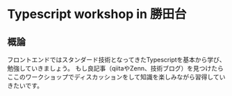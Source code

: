 # Typescript workshop in 勝田台

## 概論
フロントエンドではスタンダード技術となってきたTypescriptを基本から学び、勉強していきましょう。
もし良記事（qiitaやZenn、技術ブログ）を見つけたらここのワークショップでディスカッションをして知識を楽しみながら習得していきたいです。

